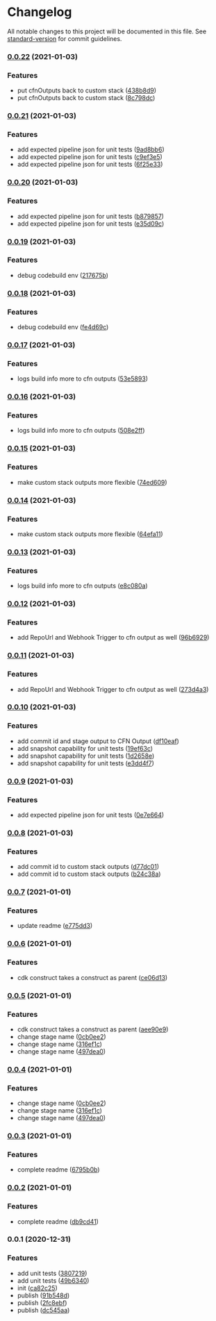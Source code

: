 # Changelog

All notable changes to this project will be documented in this file. See [standard-version](https://github.com/conventional-changelog/standard-version) for commit guidelines.

### [0.0.22](https://github.com/mmuller88/aws-cdk-staging-pipeline/compare/v0.0.21...v0.0.22) (2021-01-03)


### Features

* put cfnOutputs back to custom stack ([438b8d9](https://github.com/mmuller88/aws-cdk-staging-pipeline/commit/438b8d9a5998c89aa6c4f03703270201201f7182))
* put cfnOutputs back to custom stack ([8c798dc](https://github.com/mmuller88/aws-cdk-staging-pipeline/commit/8c798dcb25d585ddc0b2cf5cca5b8353e26de89c))

### [0.0.21](https://github.com/mmuller88/aws-cdk-staging-pipeline/compare/v0.0.20...v0.0.21) (2021-01-03)


### Features

* add expected pipeline json for unit tests ([9ad8bb6](https://github.com/mmuller88/aws-cdk-staging-pipeline/commit/9ad8bb6651302426ca735d870c88b2f7ecbd4dee))
* add expected pipeline json for unit tests ([c9ef3e5](https://github.com/mmuller88/aws-cdk-staging-pipeline/commit/c9ef3e5fc101c40596e801c75d459bf27c61eaf0))
* add expected pipeline json for unit tests ([6f25e33](https://github.com/mmuller88/aws-cdk-staging-pipeline/commit/6f25e3377b761784cc63fe432d2ec558df3ec29f))

### [0.0.20](https://github.com/mmuller88/aws-cdk-staging-pipeline/compare/v0.0.19...v0.0.20) (2021-01-03)


### Features

* add expected pipeline json for unit tests ([b879857](https://github.com/mmuller88/aws-cdk-staging-pipeline/commit/b879857f1f777df9650655ca05f03677a8d456df))
* add expected pipeline json for unit tests ([e35d09c](https://github.com/mmuller88/aws-cdk-staging-pipeline/commit/e35d09c22f5c8e493abcecd863c8941484108e8a))

### [0.0.19](https://github.com/mmuller88/aws-cdk-staging-pipeline/compare/v0.0.18...v0.0.19) (2021-01-03)


### Features

* debug codebuild env ([217675b](https://github.com/mmuller88/aws-cdk-staging-pipeline/commit/217675bd83b266d13aaf7fd6e5c748d43406e3d6))

### [0.0.18](https://github.com/mmuller88/aws-cdk-staging-pipeline/compare/v0.0.17...v0.0.18) (2021-01-03)


### Features

* debug codebuild env ([fe4d69c](https://github.com/mmuller88/aws-cdk-staging-pipeline/commit/fe4d69cb289e2554608fc7f3ca8d95643a531950))

### [0.0.17](https://github.com/mmuller88/aws-cdk-staging-pipeline/compare/v0.0.16...v0.0.17) (2021-01-03)


### Features

* logs build info more to cfn outputs ([53e5893](https://github.com/mmuller88/aws-cdk-staging-pipeline/commit/53e58934e96d5f892b5736e385653e52754ed0a6))

### [0.0.16](https://github.com/mmuller88/aws-cdk-staging-pipeline/compare/v0.0.15...v0.0.16) (2021-01-03)


### Features

* logs build info more to cfn outputs ([508e2ff](https://github.com/mmuller88/aws-cdk-staging-pipeline/commit/508e2ff0ad969d265e10f5f34f6c6e129bcd1616))

### [0.0.15](https://github.com/mmuller88/aws-cdk-staging-pipeline/compare/v0.0.14...v0.0.15) (2021-01-03)


### Features

* make custom stack outputs more flexible ([74ed609](https://github.com/mmuller88/aws-cdk-staging-pipeline/commit/74ed6093be2e5b8c272dc73fbe5ca22bb84ba70c))

### [0.0.14](https://github.com/mmuller88/aws-cdk-staging-pipeline/compare/v0.0.13...v0.0.14) (2021-01-03)


### Features

* make custom stack outputs more flexible ([64efa11](https://github.com/mmuller88/aws-cdk-staging-pipeline/commit/64efa11172d58d03fcf8296d7abb282bfce16dc1))

### [0.0.13](https://github.com/mmuller88/aws-cdk-staging-pipeline/compare/v0.0.12...v0.0.13) (2021-01-03)


### Features

* logs build info more to cfn outputs ([e8c080a](https://github.com/mmuller88/aws-cdk-staging-pipeline/commit/e8c080ace4f56093a4e9965f7ce0be4005ebff67))

### [0.0.12](https://github.com/mmuller88/aws-cdk-staging-pipeline/compare/v0.0.11...v0.0.12) (2021-01-03)


### Features

* add RepoUrl and Webhook Trigger to cfn output as well ([96b6929](https://github.com/mmuller88/aws-cdk-staging-pipeline/commit/96b6929209364a92693f0218ada0f4ac465a1019))

### [0.0.11](https://github.com/mmuller88/aws-cdk-staging-pipeline/compare/v0.0.10...v0.0.11) (2021-01-03)


### Features

* add RepoUrl and Webhook Trigger to cfn output as well ([273d4a3](https://github.com/mmuller88/aws-cdk-staging-pipeline/commit/273d4a390baf758fe1fd5e84192ad4ea20c74af5))

### [0.0.10](https://github.com/mmuller88/aws-cdk-staging-pipeline/compare/v0.0.9...v0.0.10) (2021-01-03)


### Features

* add commit id and stage output to CFN Output ([df10eaf](https://github.com/mmuller88/aws-cdk-staging-pipeline/commit/df10eaf52a5c57169c5cb7d87d239c8c926006d3))
* add snapshot capability for unit tests ([19ef63c](https://github.com/mmuller88/aws-cdk-staging-pipeline/commit/19ef63c6973f6506ae1552c4623b6e3bb043ab8e))
* add snapshot capability for unit tests ([1d2658e](https://github.com/mmuller88/aws-cdk-staging-pipeline/commit/1d2658ed1b65204cddfd5067a8426335f6ac08c4))
* add snapshot capability for unit tests ([e3dd4f7](https://github.com/mmuller88/aws-cdk-staging-pipeline/commit/e3dd4f71e5bdb784d913323439b016db0f2fdb15))

### [0.0.9](https://github.com/mmuller88/aws-cdk-staging-pipeline/compare/v0.0.8...v0.0.9) (2021-01-03)


### Features

* add expected pipeline json for unit tests ([0e7e664](https://github.com/mmuller88/aws-cdk-staging-pipeline/commit/0e7e6641adfefa6169cff9814a4c37e4cec21378))

### [0.0.8](https://github.com/mmuller88/aws-cdk-staging-pipeline/compare/v0.0.7...v0.0.8) (2021-01-03)


### Features

* add commit id to custom stack outputs ([d77dc01](https://github.com/mmuller88/aws-cdk-staging-pipeline/commit/d77dc013d150bdf5e6a2414e6da4407e7aac1906))
* add commit id to custom stack outputs ([b24c38a](https://github.com/mmuller88/aws-cdk-staging-pipeline/commit/b24c38ad7b8fa5feaedb24a3ee491d35cf01f966))

### [0.0.7](https://github.com/mmuller88/aws-cdk-staging-pipeline/compare/v0.0.6...v0.0.7) (2021-01-01)


### Features

* update readme ([e775dd3](https://github.com/mmuller88/aws-cdk-staging-pipeline/commit/e775dd3230452e2ee39bd1ff5b309fe08f00dd5a))

### [0.0.6](https://github.com/mmuller88/aws-cdk-staging-pipeline/compare/v0.0.5...v0.0.6) (2021-01-01)


### Features

* cdk construct takes a construct as parent ([ce06d13](https://github.com/mmuller88/aws-cdk-staging-pipeline/commit/ce06d13755c4442e661610dc2a2569115eb04831))

### [0.0.5](https://github.com/mmuller88/aws-cdk-staging-pipeline/compare/v0.0.3...v0.0.5) (2021-01-01)


### Features

* cdk construct takes a construct as parent ([aee90e9](https://github.com/mmuller88/aws-cdk-staging-pipeline/commit/aee90e921015feb8b5cb1656617455ea935b8e90))
* change stage name ([0cb0ee2](https://github.com/mmuller88/aws-cdk-staging-pipeline/commit/0cb0ee2ef25438da53299bd56408b392e295dd07))
* change stage name ([316ef1c](https://github.com/mmuller88/aws-cdk-staging-pipeline/commit/316ef1c44c40bb54273b41c315e0d89f9274d7d1))
* change stage name ([497dea0](https://github.com/mmuller88/aws-cdk-staging-pipeline/commit/497dea076039cc1b57b9ba9760de19c07d0a9290))

### [0.0.4](https://github.com/mmuller88/aws-cdk-staging-pipeline/compare/v0.0.3...v0.0.4) (2021-01-01)


### Features

* change stage name ([0cb0ee2](https://github.com/mmuller88/aws-cdk-staging-pipeline/commit/0cb0ee2ef25438da53299bd56408b392e295dd07))
* change stage name ([316ef1c](https://github.com/mmuller88/aws-cdk-staging-pipeline/commit/316ef1c44c40bb54273b41c315e0d89f9274d7d1))
* change stage name ([497dea0](https://github.com/mmuller88/aws-cdk-staging-pipeline/commit/497dea076039cc1b57b9ba9760de19c07d0a9290))

### [0.0.3](https://github.com/mmuller88/aws-cdk-staging-pipeline/compare/v0.0.2...v0.0.3) (2021-01-01)


### Features

* complete readme ([6795b0b](https://github.com/mmuller88/aws-cdk-staging-pipeline/commit/6795b0be30b1e8a1d7860558dbad8322b460dc55))

### [0.0.2](https://github.com/mmuller88/aws-cdk-staging-pipeline/compare/v0.0.1...v0.0.2) (2021-01-01)


### Features

* complete readme ([db9cd41](https://github.com/mmuller88/aws-cdk-staging-pipeline/commit/db9cd418c36206ab3d4d11e7cf5d14a020011882))

### 0.0.1 (2020-12-31)


### Features

* add unit tests ([3807219](https://github.com/mmuller88/aws-cdk-staging-pipeline/commit/3807219fa50b84395fb1534dc82111f37654bcee))
* add unit tests ([49b6340](https://github.com/mmuller88/aws-cdk-staging-pipeline/commit/49b6340239a5cf5de257fbc03f682ba157287c2e))
* init ([ca82c25](https://github.com/mmuller88/aws-cdk-staging-pipeline/commit/ca82c2557426181047b388d25ace55e6a024f9e8))
* publish ([91b548d](https://github.com/mmuller88/aws-cdk-staging-pipeline/commit/91b548d0c00794f0a5263ded1a7cc2450b8af007))
* publish ([2fc8ebf](https://github.com/mmuller88/aws-cdk-staging-pipeline/commit/2fc8ebfb9438e193ab49b2f867e1ef13a278bf75))
* publish ([dc545aa](https://github.com/mmuller88/aws-cdk-staging-pipeline/commit/dc545aa1c27f0373a6b511bfdb1a79cca420a718))
